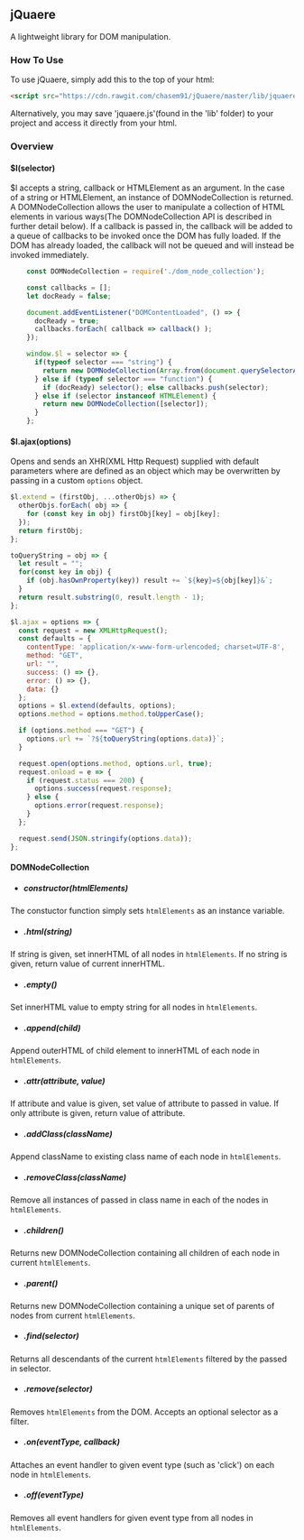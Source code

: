 ## jQuaere
A lightweight library for DOM manipulation.

### How To Use

To use jQuaere, simply add this to the top of your html:

```html
<script src="https://cdn.rawgit.com/chasem91/jQuaere/master/lib/jquaere.js"></script>
```

Alternatively, you may save 'jquaere.js'(found in the 'lib' folder) to your project and access it directly from your html.

### Overview

#### $l(selector)

$l accepts a string, callback or HTMLElement as an argument. In the case of a string or HTMLElement, an instance of DOMNodeCollection is returned. A DOMNodeCollection allows the user to manipulate a collection of HTML elements in various ways(The DOMNodeCollection API is described in further detail below). If a callback is passed in, the callback will be added to a queue of callbacks to be invoked once the DOM has fully loaded. If the DOM has already loaded, the callback will not be queued and will instead be invoked immediately.

```javascript
    const DOMNodeCollection = require('./dom_node_collection');

    const callbacks = [];
    let docReady = false;

    document.addEventListener("DOMContentLoaded", () => {
      docReady = true;
      callbacks.forEach( callback => callback() );
    });

    window.$l = selector => {
      if(typeof selector === "string") {
        return new DOMNodeCollection(Array.from(document.querySelectorAll(selector)));
      } else if (typeof selector === "function") {
        if (docReady) selector(); else callbacks.push(selector);
      } else if (selector instanceof HTMLElement) {
        return new DOMNodeCollection([selector]);
      }
    };
```

#### $l.ajax(options)
Opens and sends an XHR(XML Http Request) supplied with default parameters where are defined as an object which may be overwritten by passing in a custom `options` object.

```javascript
$l.extend = (firstObj, ...otherObjs) => {
  otherObjs.forEach( obj => {
    for (const key in obj) firstObj[key] = obj[key];
  });
  return firstObj;
};

toQueryString = obj => {
  let result = "";
  for(const key in obj) {
    if (obj.hasOwnProperty(key)) result += `${key}=${obj[key]}&`;
  }
  return result.substring(0, result.length - 1);
};

$l.ajax = options => {
  const request = new XMLHttpRequest();
  const defaults = {
    contentType: 'application/x-www-form-urlencoded; charset=UTF-8',
    method: "GET",
    url: "",
    success: () => {},
    error: () => {},
    data: {}
  };
  options = $l.extend(defaults, options);
  options.method = options.method.toUpperCase();

  if (options.method === "GET") {
    options.url += `?${toQueryString(options.data)}`;
  }

  request.open(options.method, options.url, true);
  request.onload = e => {
    if (request.status === 200) {
      options.success(request.response);
    } else {
      options.error(request.response);
    }
  };

  request.send(JSON.stringify(options.data));
};
```




#### DOMNodeCollection

- ##### constructor(htmlElements)
The constuctor function simply sets `htmlElements` as an instance variable.

- ##### .html(string)
If string is given, set innerHTML of all nodes in `htmlElements`. If no string is given, return value of current innerHTML.

- ##### .empty()
Set innerHTML value to empty string for all nodes in `htmlElements`.

- ##### .append(child)
Append outerHTML of child element to innerHTML of each node in `htmlElements`.

- ##### .attr(attribute, value)
If attribute and value is given, set value of attribute to passed in value. If only attribute is given, return value of attribute.

- ##### .addClass(className)
Append className to existing class name of each node in `htmlElements`.

- ##### .removeClass(className)
Remove all instances of passed in class name in each of the nodes in `htmlElements`.

- ##### .children()
Returns new DOMNodeCollection containing all children of each node in current `htmlElements`.

- ##### .parent()
Returns new DOMNodeCollection containing a unique set of parents of nodes from current `htmlElements`.

- ##### .find(selector)
Returns all descendants of the current `htmlElements` filtered by the passed in selector.

- ##### .remove(selector)
Removes `htmlElements` from the DOM. Accepts an optional selector as a filter.

- ##### .on(eventType, callback)
Attaches an event handler to given event type (such as 'click') on each node in `htmlElements`.

- ##### .off(eventType)
Removes all event handlers for given event type from all nodes in `htmlElements`.
